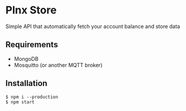 # Plnx Store

Simple API that automatically fetch your account balance and store data

## Requirements

* MongoDB
* Mosquitto (or another MQTT broker)

## Installation

```
$ npm i --production
$ npm start
```
